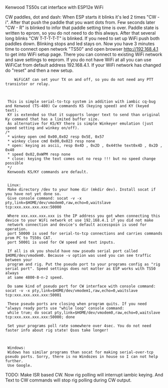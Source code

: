 Kenwood TS50s cat interface with ESP12e WiFi


CW paddles, dot and dash:
	When ESP starts it blinks it's led 2 times "CW - i". After that push the paddle that you want dots from. Few seconds later "CW - R" is
        blinked to infor that paddle setting time is over. Paddle state is written to eprom, so you do not need to do this always.
        After that several long blinks "CW T-T-T-T-T" is blinked.
        If you need to set up WiFi push both paddles down. Blinking stops and led stays on. Now you have 3 minutes time to connect open network
        "TS50" and open browser http://192.168.4.1 to get into WiFi setup page.
        There you can connect to existing WiFi network and save settings to eeprom. If you do not have WiFi at all you can use WiFiCat from default
        address 192.168.4.1.
	If your WiFi network has changed do "reset" and then a new setup.


        WiFiCAT can set your TX on and off, so you do not need any PTT transistor or relay.        



     This is simple serial-to-tcp system in addition with iambic cq-bug and Kenwood (TS-480) Cw commands KS (keying speed) and KY (keyed text).
     KY is extended so that it supports longer text to send than original Ky command that has a limited buffer size.
     As alternative for KS/KY there is simple Winkeyer emulation (just speed setting and winkey on/off).
    /*
     * winkey open cmd 0x00,0x02 resp 0x5E, 0x57
     * winkey close cmd 0x00,0x023 resp none
     * open: keying as ascii, resp 0x4D , 0x2D , 0x44the text0x4D , 0x2D , 0x40
     * speed 0x02,0xWPM resp none
     * close: keying the text comes out no resp !!! but no speed change possible
     */
     Kenwoods KS/KY commands are default.


     Linux:
     Make directory /dev to your home dir (mkdir dev). Install socat if you have not yet done so.
     Give console command: socat -v -x pty,link=$HOME/dev/vmodem0,raw,echo=0,waitslave tcp:xxx.xxx.xxx.xxx:50000
     
     Where xxx.xxx.xxx.xxx is the IP address you got when connecting this device to your WiFi network ot use 192.168.4.1 if you did not make
     network connection and device's default accesspoin is used for operation.
     port 50000 is used for serial-to-tcp connections and carries commands prom PC to TS50s CAT.
     port 50001 is used for CW speed and text inputs.

     If all is ok you should have now pseudo serial port called $HOME/dev/vmodem0. Because -v option was used you can see traffic between your 
     program and rig. Put the pseudo port to your programs config as "rig serial port". Speed settings does not matter as ESP works with TS50 always
     at same 4800-8-n-2 speed.

     Do same kind of pseudo port for CW interface with console command: socat -v -x pty,link=$HOME/dev/vmodem1,raw,echo=0,waitslave tcp:xxx.xxx.xxx.xxx:50001

     These pseudo ports are closing when program quits. If you need "always ready ports use "while loop" console command:
     while true; do socat pty,link=$HOME/dev/vmodem0,raw,echo=0,waitslave tcp:xxx.xxx.xxx.xxx:50000; done
   
     Set your programs poll rate somewhere over 4sec. You do not need faster info about rig state! Qsos take longer!



     Windows:
     Widows has similar programs than socat for making serial-over-tcp pseudo ports. Sorry, there is no Windozes in house so I can not help further.
     Use Google.


TODO:
   Make ISR based CW. Now rig polling will interrupt iambic keying. And Text to CW commands will stop rig polling during CW output.
